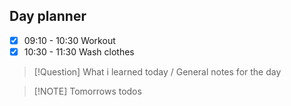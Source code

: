 ## Day planner

- [x] 09:10 - 10:30 Workout
- [x] 10:30 - 11:30 Wash clothes

> [!Question] What i learned today / General notes for the day

> [!NOTE] Tomorrows todos
